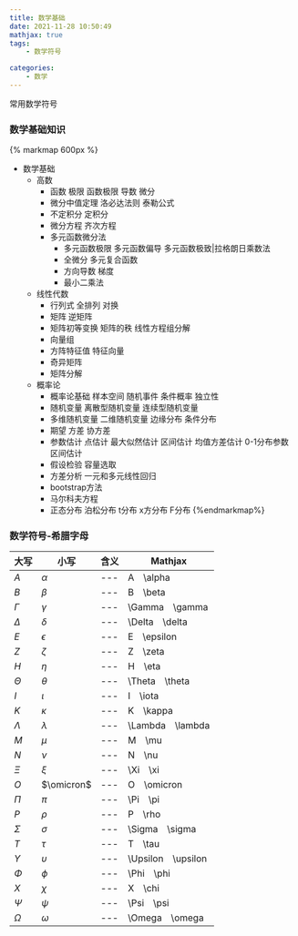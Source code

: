 ```yaml
---
title: 数学基础
date: 2021-11-28 10:50:49
mathjax: true
tags:
    - 数学符号

categories:
    - 数学
---
```

常用数学符号
<!--more-->

### 数学基础知识

{% markmap 600px %}
- 数学基础
    - 高数
        - 函数 极限 函数极限 导数 微分
        - 微分中值定理 洛必达法则 泰勒公式
        - 不定积分 定积分
        - 微分方程 齐次方程
        - 多元函数微分法 
            - 多元函数极限 多元函数偏导 多元函数极致|拉格朗日乘数法
            - 全微分 多元复合函数
            - 方向导数 梯度
            - 最小二乘法
    - 线性代数
        - 行列式 全排列 对换
        - 矩阵 逆矩阵
        - 矩阵初等变换 矩阵的秩 线性方程组分解
        - 向量组
        - 方阵特征值 特征向量
        - 奇异矩阵
        - 矩阵分解
    - 概率论
        - 概率论基础 样本空间 随机事件 条件概率 独立性
        - 随机变量 离散型随机变量 连续型随机变量
        - 多维随机变量 二维随机变量 边缘分布 条件分布 
        - 期望 方差 协方差
        - 参数估计 点估计 最大似然估计 区间估计 均值方差估计 0-1分布参数区间估计
        - 假设检验 容量选取
        - 方差分析 一元和多元线性回归
        - bootstrap方法
        - 马尔科夫方程
        - 正态分布 泊松分布 t分布 x方分布 F分布
{%endmarkmap%}

### 数学符号-希腊字母
| 大写 | 小写 | 含义 | Mathjax |
| --- | --- | --- | --- |
| $A$ | $\alpha$ | --- | A&emsp;\alpha |
| $B$ | $\beta$ | --- | B&emsp;\beta |
| $\Gamma$ | $\gamma$ | --- | \Gamma&emsp;\gamma |
| $\Delta$ | $\delta$ | --- | \Delta&emsp;\delta |
| $E$ | $\epsilon$ | --- | E&emsp;\epsilon |
| $Z$ | $\zeta$ | --- | Z&emsp;\zeta |
| $H$ | $\eta$ | --- | H&emsp;\eta |
| $\Theta$ | $\theta$ | --- | \Theta&emsp;\theta |
| $I$ | $\iota$ | --- | I&emsp;\iota |
| $K$ | $\kappa$ | --- | K&emsp;\kappa |
| $\Lambda$ | $\lambda$ | --- | \Lambda&emsp;\lambda |
| $M$ | $\mu$ | --- | M&emsp;\mu |
| $N$ | $\nu$ | --- | N&emsp;\nu |
| $\Xi$ | $\xi$ | --- | \Xi&emsp;\xi |
| $O$ | $\omicron$ | --- | O&emsp;\omicron |
| $\Pi$ | $\pi$ | --- | \Pi&emsp;\pi |
| $P$ | $\rho$ | --- | P&emsp;\rho |
| $\Sigma$ | $\sigma$ | --- | \Sigma&emsp;\sigma |
| $T$ | $\tau$ | --- | T&emsp;\tau |
| $\Upsilon$ | $\upsilon$ | --- | \Upsilon&emsp;\upsilon |
| $\Phi$ | $\phi$ | --- | \Phi&emsp;\phi |
| $X$ | $\chi$ | --- | X&emsp;\chi |
| $\Psi$ | $\psi$ | --- | \Psi&emsp;\psi |
| $\Omega$ | $\omega$ | --- | \Omega&emsp;\omega |
